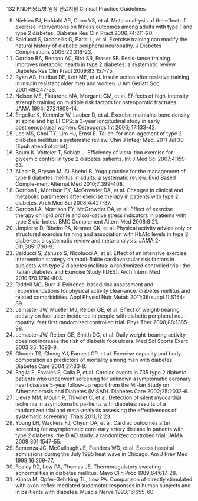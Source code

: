 <PAGE>132
KNDP 당뇨병 임상 진료지침 Clinical Practice Guidelines

9. Nielsen PJ, Hafdahl AR, Conn VS, et al. Meta-anal-ysis of the effect of exercise interventions on fitness outcomes among adults with type 1 and type 2 diabetes. Diabetes Res Clin Pract 2006;74:211-20.
10. Balducci S, Iacobellis G, Parisi L, et al. Exercise training can modify the natural history of diabetic peripheral neuropathy. J Diabetes Complications 2006;20:216-23.
11. Gordon BA, Benson AC, Bird SR, Fraser SF. Resis-tance training improves metabolic health in type 2 diabetes: a systematic review. Diabetes Res Clin Pract 2009;83:157-75.
12. Ryan AS, Hurlbut DE, Lott ME, et al. Insulin action after resistive training in insulin resistant older men and women. J Am Geriatr Soc 2001;49:247-53.
13. Nelson ME, Fiatarone MA, Morganti CM, et al. Ef-fects of high-intensity strength training on multiple risk factors for osteoporotic fractures. JAMA 1994; 272:1909-14.
14. Engelke K, Kemmler W, Lauber D, et al. Exercise maintains bone density at spine and hip EFOPS: a 3-year longitudinal study in early postmenopausal women. Osteoporos Int 2006; 17:133-42.
15. Lee MS, Choi TY, Lim HJ, Ernst E. Tai chi for man-agement of type 2 diabetes mellitus: a systematic review. Chin J Integr Med. 2011 Jul 30 [Epub ahead of print].
16. Baum K, Votteler T, Schiab J. Efficiency of vibra-tion exercise for glycemic control in type 2 diabetes patients. Int J Med Sci 2007;4:159-63.
17. Aljasir B, Bryson M, Al-Shehri B. Yoga practice for the management of type II diabetes mellitus in adults: a systematic review. Evid Based Comple-ment Alternat Med 2010;7:399-408.
18. Gordon L, Morrison EY, McGrowder DA, et al. Changes in clinical and metabolic parameters after exercise therapy in patients with type 2 diabetes. Arch Med Sci 2008;4:427-37.
19. Gordon LA, Morrison EY, McGrowder DA, et al. Effect of exercise therapy on lipid profile and oxi-dative stress indicators in patients with type 2 dia-betes. BMC Complement Altern Med 2008;8:21.
20. Umpierre D, Ribeiro PA, Kramer CK, et al. Physical activity advice only or structured exercise training and association with HbA1c levels in type 2 diabe-tes: a systematic review and meta-analysis. JAMA 2-011;305:1790-9.
21. Balducci S, Zanuso S, Nicolucci A, et al. Effect of an intensive exercise intervention strategy on modi-fiable cardiovascular risk factors in subjects with type 2 diabetes mellitus: a randomized controlled trial: the Italian Diabetes and Exercise Study (IDES). Arch Intern Med 2010;170:1794-803.
22. Riddell MC, Burr J. Evidence-based risk assessment and recommendations for physical activity clear-ance: diabetes mellitus and related comorbidities. Appl Physiol Nutr Metab 2011;36(suppl 1):S154-89.
23. Lemaster JW, Mueller MJ, Reiber GE, et al. Effect of weight-bearing activity on foot ulcer incidence in people with diabetic peripheral neu-ropathy: feet first randomized controlled trial. Phys Ther 2008;88:1385-98.
24. Lemaster JW, Reiber GE, Smith DG, et al. Daily weight-bearing activity does not increase the risk of diabetic foot ulcers. Med Sci Sports Exerc 2003;35: 1093-9.
25. Church TS, Cheng YJ, Earnest CP, et al. Exercise capacity and body composition as predictors of mortality among men with diabetes. Diabetes Care 2004;27:83-8.
26. Faglia E, Favales F, Calia P, et al. Cardiac events in 735 type 2 diabetic patients who underwent screening for unknown asymptomatic coronary heart disease:5-year follow-up report from the Mi-lan Study on Atherosclerosis and Diabetes (MiSAD). Diabetes Care 2002;25:2032-6.
27. Lievre MM, Moulin P, Thivolet C, et al. Detection of silent myocardial ischemia in asymptomatic pa-tients with diabetes: results of a randomized trial and meta-analysis assessing the effectiveness of systematic screening. Trials 2011;12:23.
28. Young LH, Wackers FJ, Chyun DA, et al. Cardiac outcomes after screening for asymptomatic coro-nary artery disease in patients with type 2 diabetes: the DIAD study: a randomized controlled trial. JAMA 2009;301:1547-55.
29. Semenza JC, McCullough JE, Flanders WD, et al. Excess hospital admissions during the July 1995 heat wave in Chicago. Am J Prev Med 1999;16:269-77.
30. Fealey RD, Low PA, Thomas JE. Thermoregulatory sweating abnormalities in diabetes mellitus. Mayo Clin Proc 1989;64:617-28.
31. Kihara M, Opfer-Gehrking TL, Low PA. Comparison of directly stimulated with axon-reflex-mediated sudomotor responses in human subjects and in pa-tients with diabetes. Muscle Nerve 1993;16:655-60.